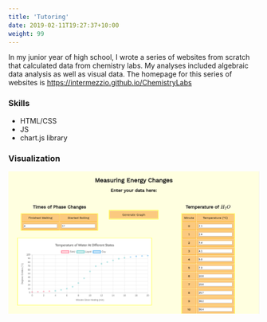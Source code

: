 ```yaml
---
title: 'Tutoring'
date: 2019-02-11T19:27:37+10:00
weight: 99
---
```


In my junior year of high school, I wrote a series of websites from scratch that calculated data from chemistry labs. My analyses included algebraic data analysis as well as visual data. The homepage for this series of websites is https://intermezzio.github.io/ChemistryLabs


### Skills

* HTML/CSS
* JS
* chart.js library

### Visualization

![](/chemistrylabs-graph.png)